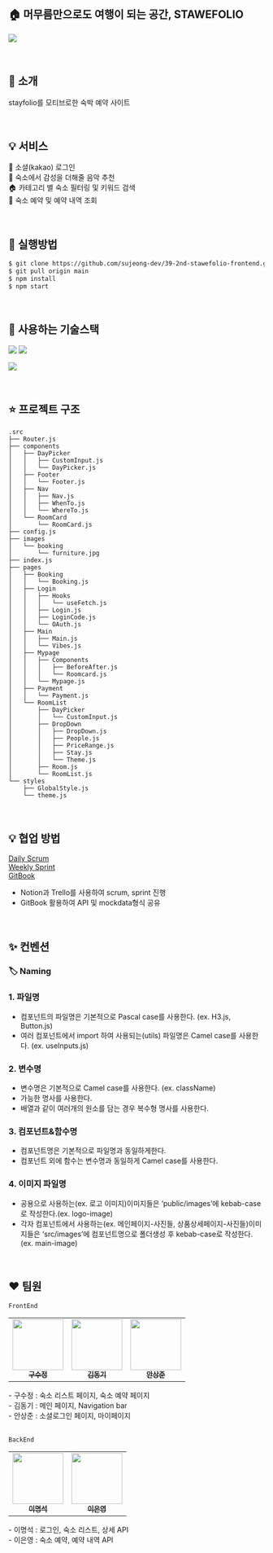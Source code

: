 ## 🏠 머무름만으로도 여행이 되는 공간, STAWEFOLIO

![](https://velog.velcdn.com/images/sujeong_dev/post/5aa50db8-787b-43ac-8b61-f79c31a8b5a6/image.gif)

<br />

## 👏 소개

stayfolio를 모티브로한 숙박 예약 사이트

<br />

## 💡 서비스
👤 소셜(kakao) 로그인 <br />
🎵 숙소에서 감성을 더해줄 음악 추천 <br />
🏠 카테고리 별 숙소 필터링 및 키워드 검색 <br />
🛒 숙소 예약 및 예약 내역 조회 <br />

<br />

## 🚀 실행방법
```zsh
$ git clone https://github.com/sujeong-dev/39-2nd-stawefolio-frontend.git
$ git pull origin main
$ npm install
$ npm start
```

<br />

## 🔧 사용하는 기술스택
<p>
<img src="https://img.shields.io/badge/React-61DAFB?style=flat-square&logo=React&logoColor=black" style="display=inline" />
<img src="https://img.shields.io/badge/Styled%20 Components-DB7093?style=flat-square&logo=StyledComponents&logoColor=white" style="display:inline-block"/>
<figure class="third"></figure>
</p>

![](https://velog.velcdn.com/images/sujeong_dev/post/7ae959d1-f530-4b7a-b1ae-92b0809d813d/image.png)

<br />

## ⭐️ 프로젝트 구조
```
.src
├── Router.js
├── components
│   ├── DayPicker
│   │   ├── CustomInput.js
│   │   └── DayPicker.js
│   ├── Footer
│   │   └── Footer.js
│   ├── Nav
│   │   ├── Nav.js
│   │   ├── WhenTo.js
│   │   └── WhereTo.js
│   └── RoomCard
│       └── RoomCard.js
├── config.js
├── images
│   └── booking
│       └── furniture.jpg
├── index.js
├── pages
│   ├── Booking
│   │   └── Booking.js
│   ├── Login
│   │   ├── Hooks
│   │   │   └── useFetch.js
│   │   ├── Login.js
│   │   ├── LoginCode.js
│   │   └── OAuth.js
│   ├── Main
│   │   ├── Main.js
│   │   └── Vibes.js
│   ├── Mypage
│   │   ├── Components
│   │   │   ├── BeforeAfter.js
│   │   │   └── Roomcard.js
│   │   └── Mypage.js
│   ├── Payment
│   │   └── Payment.js
│   └── RoomList
│       ├── DayPicker
│       │   └── CustomInput.js
│       ├── DropDown
│       │   ├── DropDown.js
│       │   ├── People.js
│       │   ├── PriceRange.js
│       │   ├── Stay.js
│       │   └── Theme.js
│       ├── Room.js
│       └── RoomList.js
└── styles
    ├── GlobalStyle.js
    └── theme.js
```

<br />


## 💡 협업 방법

[Daily Scrum](https://www.notion.so/04eef3a312024a05bb1bb7742b7afe21?pvs=4) <br />
[Weekly Sprint](https://trello.com/b/4IhZ7asL/staypolio) <br />
[GitBook](https://yhkyhk92s-organization.gitbook.io/stawefolio/) <br />
- Notion과 Trello를 사용하여 scrum, sprint 진행
- GitBook 활용하여 API 및 mockdata형식 공유

<br />

## ✨ 컨벤션

### 🏷 Naming

### 1. 파일명

- 컴포넌트의 파일명은 기본적으로 Pascal case를 사용한다. (ex. H3.js, Button.js)
- 여러 컴포넌트에서 import 하여 사용되는(utils) 파일명은 Camel case를 사용한다. (ex. useInputs.js)

### 2. 변수명

- 변수명은 기본적으로 Camel case를 사용한다. (ex. className)
- 가능한 명사를 사용한다.
- 배열과 같이 여러개의 원소를 담는 경우 복수형 명사를 사용한다.

### 3. 컴포넌트&함수명

- 컴포넌트명은 기본적으로 파일명과 동일하게한다.
- 컴포넌트 외에 함수는 변수명과 동일하게 Camel case를 사용한다.

### 4. 이미지 파일명

- 공용으로 사용하는(ex. 로고 이미지)이미지들은 ‘public/images’에 kebab-case로 작성한다.(ex. logo-image)
- 각자 컴포넌트에서 사용하는(ex. 메인페이지-사진들, 상품상세페이지-사진들)이미지들은 ‘src/images’에 컴포넌트명으로 폴더생성 후 kebab-case로 작성한다.(ex. main-image)

<br />

## ❤️ 팀원

`FrontEnd`

<table>
  <tbody>
    <tr>
      <td align="center"><a href="https://github.com/sujeong-dev"><img src="https://avatars.githubusercontent.com/u/112826154?v=4" width="100px;" alt=""/><br /><sub><b>구수정</b></sub></a><br /></td>
      <td align="center"><a href="https://github.com/Sing-DongKi"><img src="https://avatars.githubusercontent.com/u/112953746?v=4" width="100px;" alt=""/><br /><sub><b>김동기</b></sub></a><br /></td>
      <td align="center"><a href="https://github.com/Dave-ahn"><img src="https://avatars.githubusercontent.com/u/110475834?v=4" width="100px;" alt=""/><br /><sub><b>안상준</b></sub></a><br /></td>
     <tr/>
  </tbody>
</table>
- 구수정 : 숙소 리스트 페이지, 숙소 예약 페이지 <br />
- 김동기 : 메인 페이지, Navigation bar <br />
- 안상준 : 소셜로그인 페이지, 마이페이지 <br />
<br />

`BackEnd`

<table>
  <tbody>
    <tr>
      <td align="center"><a href="https://github.com/myeongseoklee"><img src="https://avatars.githubusercontent.com/u/109528794?v=4" width="100px;" alt=""/><br /><sub><b>이명석</b></sub></a><br /></td>
      <td align="center"><a href="https://github.com/exnyxxng"><img src="https://avatars.githubusercontent.com/u/107943132?v=4" width="100px;" alt=""/><br /><sub><b>이은영</b></sub></a><br /></td>
     <tr/>
  </tbody>
</table>
- 이명석 : 로그인, 숙소 리스트, 상세 API <br />
- 이은영 : 숙소 예약, 예약 내역 API <br />
<br />
